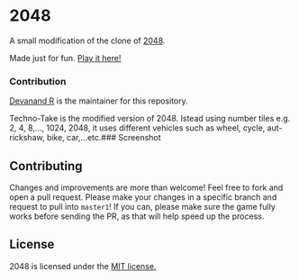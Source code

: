 # 2048
A small modification of the clone of [2048](http://gabrielecirulli.github.io/2048/).

Made just for fun. [Play it here!](https://devanandr.github.io/)

### Contribution

[Devanand R](https://github.com/devanandR) is the maintainer for this repository.


Techno-Take is the modified version of 2048. Istead using number tiles e.g. 2, 4, 8,..., 1024, 2048,
it uses different vehicles such as wheel, cycle, aut-rickshaw, bike, car,...etc.### Screenshot


## Contributing
Changes and improvements are more than welcome! Feel free to fork and open a pull request. Please make your changes in a specific branch and request to pull into `master1`! If you can, please make sure the game fully works before sending the PR, as that will help speed up the process.

## License
2048 is licensed under the [MIT license.](https://github.com/devanandR/techno-take/blob/master1/LICENSE.txt)

